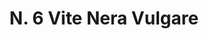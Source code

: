 ---
title: "N. 6 Vite Nera Vulgare"
permalink: "/edition/plant006/"
plant-name: "N. 6"
plant-number: "006"
plant-xml: "/assets/xml/plant006.xml"
plant-img1: "/assets/img/plant006_verso.jpg"
plant-img2: "/assets/img/plant006.jpg"
plant-title: "N. 6 Vite Nera Vulgare"
plant-wfo-link: "http://www.worldfloraonline.org/taxon/wfo-0000610944"
plant-kew-link: " https://powo.science.kew.org/taxon/urn:lsid:ipni.org:names:710196-1"
plant-taxon-content: "Clematis Viticella L."
layout: single-xml
---